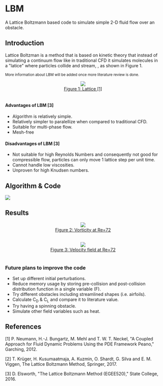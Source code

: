 # LBM
A Lattice Boltzmann based code to simulate simple 2-D fluid flow over an obstacle.


## Introduction
Lattice Boltzman is a  method that is based on kinetic theory that instead of simulating a continuum flow like in traditional CFD it simulates molecules in a "latice" where particles collide and stream, , as shown in Figure 1.  

<sub>More information about LBM will be added once more literature review is done.</sub>

<p align="center">
<img src="https://www.researchgate.net/profile/Tobias-Weinzierl/publication/267248395/figure/fig2/AS:667619816378377@1536184376538/The-Lattice-Boltzmann-algorithm-for-the-D2Q9-model-In-the-collide-step-the.png">
    <b></b><br>
  <a href="#">Figure 1: Lattice [1] </a>
  <br><br>
</p>

#### Advantages of LBM [3]
* Algorithm is relatively simple.
* Relatively simpler to paralellize when compared to traditional CFD.
* Suitable for multi-phase flow.
* Mesh-free

#### Disadvantages of LBM [3]
* Not suitable for high Reynolds Numbers and consequently not good for compressible flow, particles can only move 1 lattice step per unit time. 
* Cannot handle low viscosities.
* Unproven for high Knudsen numbers.

## Algorithm & Code
[![](https://mermaid.ink/img/pako:eNpVkE1qw0AMha8itEohvoAXhcZOsgmk0Ow8WQiPnBmS-WEsU4Ltu3ccU2i1kt77nhAasQ2ascRbomjgUisPuT6ayiTbi6P-CkXxPh1ZwAXPzwl2m2OA3oQYrb-9rfxugaAaTwvGIMb6-7xa1St_9jxB3ZwoSojXv87lO0ywb-ynyev_OyZxTh2ajsqOipYSVJReCG7RcXJkdT59XBSFYtixwjK3mjsaHqJQ-TmjQ9QkvNdWQsJS0sBbpEHC19O3v_PK1JbyI9wqzj8k-lxH)](https://mermaid-js.github.io/mermaid-live-editor/edit#pako:eNpVkE1qw0AMha8itEohvoAXhcZOsgmk0Ow8WQiPnBmS-WEsU4Ltu3ccU2i1kt77nhAasQ2ascRbomjgUisPuT6ayiTbi6P-CkXxPh1ZwAXPzwl2m2OA3oQYrb-9rfxugaAaTwvGIMb6-7xa1St_9jxB3ZwoSojXv87lO0ywb-ynyev_OyZxTh2ajsqOipYSVJReCG7RcXJkdT59XBSFYtixwjK3mjsaHqJQ-TmjQ9QkvNdWQsJS0sBbpEHC19O3v_PK1JbyI9wqzj8k-lxH)

## Results


<p align="center">
<img src="https://user-images.githubusercontent.com/98285490/152075478-80b5f972-3c27-4340-8027-6ac7b1d5b143.png"> 
  <b></b><br>
  <a href="#">Figure 2: Vorticity at Re=72</a>
  <br><br>

</p>


  
<p align="center">
<img src="https://user-images.githubusercontent.com/98285490/152075152-bbf5ab45-2c9f-4ffb-9f26-073cbb094fc6.png">
    <b></b><br>
  <a href="#">Figure 3: Velocity field at Re=72</a>
  <br><br>
</p>


### Future plans to improve the code
* Set up different initial perturbations.
* Reduce memory usage by storing pre-collision and post-collision distribution function in a single variable (F).
* Try different obstacles including streamlined shapes (i.e. airfoils).
* Calculate C<sub>D</sub> & C<sub>L</sub> and compare it to literature value.
* Try having a spinning obstacle.
* Simulate other field variables such as heat.

## References
[1]	P. Neumann, H.-J. Bungartz, M. Mehl and T. W. T. Neckel, "A Coupled Approach for Fluid Dynamic Problems Using the PDE Framework Peano," Garching, 2012.

[2] T. Krüger, H. Kusumaatmaja, A. Kuzmin, O. Shardt, G. Silva and E. M. Viggen, The Lattice Boltzmann Method, Springer, 2017. 

[3] D. Elsworth, "The Lattice Boltzmann Method (EGEE520)," State College, 2016.


